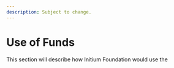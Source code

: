 ```yaml
---
description: Subject to change.
---
```


# Use of Funds

This section will describe how Initium Foundation would use the&#x20;
